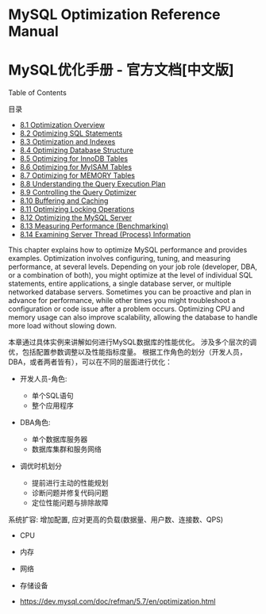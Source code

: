 # MySQL Optimization Reference Manual

# MySQL优化手册 - 官方文档[中文版]


Table of Contents

目录


- [8.1 Optimization Overview](./8.1-optimize-overview.md)
- [8.2 Optimizing SQL Statements](./README.md)
- [8.3 Optimization and Indexes](./README.md)
- [8.4 Optimizing Database Structure](./README.md)
- [8.5 Optimizing for InnoDB Tables](./README.md)
- [8.6 Optimizing for MyISAM Tables](./README.md)
- [8.7 Optimizing for MEMORY Tables](./README.md)
- [8.8 Understanding the Query Execution Plan](./README.md)
- [8.9 Controlling the Query Optimizer](./README.md)
- [8.10 Buffering and Caching](./README.md)
- [8.11 Optimizing Locking Operations](./README.md)
- [8.12 Optimizing the MySQL Server](./README.md)
- [8.13 Measuring Performance (Benchmarking)](./README.md)
- [8.14 Examining Server Thread (Process) Information](./README.md)



This chapter explains how to optimize MySQL performance and provides examples. Optimization involves configuring, tuning, and measuring performance, at several levels. Depending on your job role (developer, DBA, or a combination of both), you might optimize at the level of individual SQL statements, entire applications, a single database server, or multiple networked database servers. Sometimes you can be proactive and plan in advance for performance, while other times you might troubleshoot a configuration or code issue after a problem occurs. Optimizing CPU and memory usage can also improve scalability, allowing the database to handle more load without slowing down.

本章通过具体实例来讲解如何进行MySQL数据库的性能优化。
涉及多个层次的调优，包括配置参数调整以及性能指标度量。
根据工作角色的划分（开发人员，DBA，或者两者皆有），可以在不同的层面进行优化：

- 开发人员-角色:
  * 单个SQL语句
  * 整个应用程序

- DBA角色:
  * 单个数据库服务器
  * 数据库集群和服务网络

- 调优时机划分
  * 提前进行主动的性能规划
  * 诊断问题并修复代码问题
  * 定位性能问题与排除故障


系统扩容: 增加配置, 应对更高的负载(数据量、用户数、连接数、QPS)

- CPU
- 内存
- 网络
- 存储设备


- https://dev.mysql.com/doc/refman/5.7/en/optimization.html
